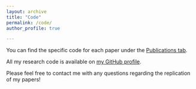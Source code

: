 ```yaml
---
layout: archive
title: "Code"
permalink: /code/
author_profile: true

---
```

  
You can find the specific code for each paper under the [Publications tab](https://aliciagarciasierra.github.io/publications/).

All my research code is available on [my GitHub profile](https://github.com/aliciagarciasierra).

Please feel free to contact me with any questions regarding the replication of my papers!
